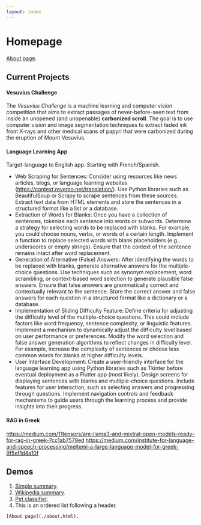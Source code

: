 ```yaml
---
layout: index
---
```



# Homepage

[About page](./about.html).

## Current Projects

#### Vesuvius Challenge

The _Vesuvius Challenge_ is a machine learning and computer vision competition that aims to extract passages of never-before-seen text from inside an unopened (and unopenable) **carbonized scroll**. The goal is to use computer vision and image segmentation techniques to extract faded ink from X-rays and other medical scans of papyri that were carbonized during the eruption of Mount Vesuvius.

#### Language Learning App
Target-language to English app. Starting with French/Spanish.

* Web Scraping for Sentences:
Consider using resources like news articles, blogs, or language learning websites (https://context.reverso.net/translation/).
Use Python libraries such as BeautifulSoup or Scrapy to scrape sentences from these sources. Extract text data from HTML elements and store the sentences in a structured format like a list or a database.
* Extraction of Words for Blanks:
Once you have a collection of sentences, tokenize each sentence into words or subwords.
Determine a strategy for selecting words to be replaced with blanks. For example, you could choose nouns, verbs, or words of a certain length.
Implement a function to replace selected words with blank placeholders (e.g., underscores or empty strings). Ensure that the context of the sentence remains intact after word replacement.
* Generation of Alternative (False) Answers:
After identifying the words to be replaced with blanks, generate alternative answers for the multiple-choice questions.
Use techniques such as synonym replacement, word scrambling, or context-based word selection to generate plausible false answers.
Ensure that false answers are grammatically correct and contextually relevant to the sentence.
Store the correct answer and false answers for each question in a structured format like a dictionary or a database.
* Implementation of Sliding Difficulty Feature:
Define criteria for adjusting the difficulty level of the multiple-choice questions. This could include factors like word frequency, sentence complexity, or linguistic features.
Implement a mechanism to dynamically adjust the difficulty level based on user performance or preferences.
Modify the word selection and false answer generation algorithms to reflect changes in difficulty level. For example, increase the complexity of sentences or choose less common words for blanks at higher difficulty levels.
* User Interface Development:
Create a user-friendly interface for the language learning app using Python libraries such as Tkinter before eventual deployment as a Flutter app (most likely).
Design screens for displaying sentences with blanks and multiple-choice questions. Include features for user interaction, such as selecting answers and progressing through questions.
Implement navigation controls and feedback mechanisms to guide users through the learning process and provide insights into their progress.



#### RAG in Greek


https://medium.com/11tensors/are-llama3-and-mixtral-open-models-ready-for-rag-in-greek-7cc1ab7579ed
https://medium.com/institute-for-language-and-speech-processing/meltemi-a-large-language-model-for-greek-9f5ef1d4a10f

## Demos

1.  [Simple summary](https://huggingface.co/spaces/di-mitris/demo-1).
2.  [Wikipedia summary](https://huggingface.co/spaces/di-mitris/demo-2-wiki-summary).
3.  [Pet classifier](https://huggingface.co/spaces/di-mitris/classifier).
4.  This is an ordered list following a header.




```
[About page](./about.html).
```

